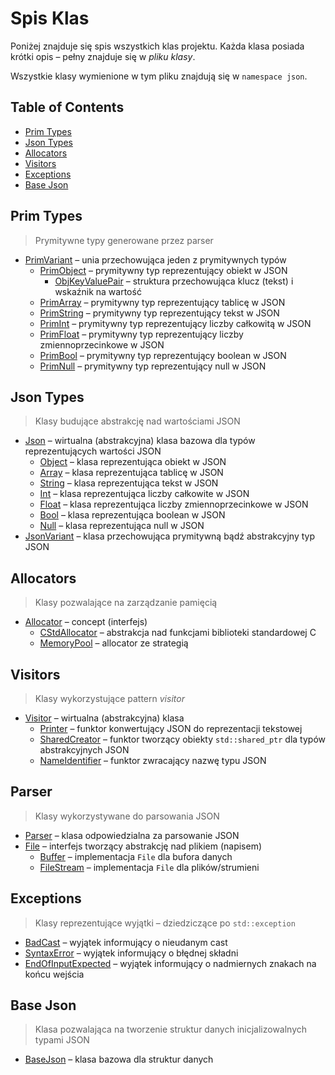 # Spis Klas

Poniżej znajduje się spis wszystkich klas projektu.
Każda klasa posiada krótki opis – pełny znajduje się w *pliku klasy*.

Wszystkie klasy wymienione w tym pliku znajdują się w `namespace json`.

## Table of Contents
- [Prim Types](#prim-types)
- [Json Types](#json-types)
- [Allocators](#allocators)
- [Visitors](#visitors)
- [Exceptions](#exceptions)
- [Base Json](#base-json)

## Prim Types

> Prymitywne typy generowane przez parser

- [PrimVariant](./PrimTypes/PrimVariant.md) – unia przechowująca jeden z prymitywnych typów
	- [PrimObject](./PrimTypes/PrimObject.md) – prymitywny typ reprezentujący obiekt w JSON
		- [ObjKeyValuePair](./PrimTypes/ObjKeyValuePair.md) – struktura przechowująca klucz (tekst) i wskaźnik na wartość
	- [PrimArray](./PrimTypes/PrimArray.md) – prymitywny typ reprezentujący tablicę w JSON
	- [PrimString](./PrimTypes/PrimString.md) – prymitywny typ reprezentujący tekst w JSON
	- [PrimInt](./PrimTypes/PrimInt) – prymitywny typ reprezentujący liczby całkowitą w JSON
	- [PrimFloat](./PrimTypes/PrimFloat.md) – prymitywny typ reprezentujący liczby zmiennoprzecinkowe w JSON
	- [PrimBool](./PrimTypes/PrimBool.md) – prymitywny typ reprezentujący boolean w JSON
	- [PrimNull](./PrimTypes/PrimNull.md) – prymitywny typ reprezentujący null w JSON

## Json Types

> Klasy budujące abstrakcję nad wartościami JSON

- [Json](./JsonTypes/Json.md) – wirtualna (abstrakcyjna) klasa bazowa dla typów reprezentujących wartości JSON
	- [Object](./JsonTypes/Object.md) – klasa reprezentująca obiekt w JSON
	- [Array](./JsonTypes/Array.md) – klasa reprezentująca tablicę w JSON
	- [String](./JsonTypes/String.md) – klasa reprezentująca tekst w JSON
	- [Int](./JsonTypes/Int.md) – klasa reprezentująca liczby całkowite w JSON
	- [Float](./JsonTypes/Float.md) – klasa reprezentująca liczby zmiennoprzecinkowe w JSON
	- [Bool](./JsonTypes/Bool) – klasa reprezentująca boolean w JSON
	- [Null](./JsonTypes/Null.md) – klasa reprezentująca null w JSON
- [JsonVariant](JsonVariant.md) – klasa przechowująca prymitywną bądź abstrakcyjny typ JSON

## Allocators

> Klasy pozwalające na zarządzanie pamięcią

- [Allocator](./Allocators/Allocator.md) – concept (interfejs)
	- [CStdAllocator](./Allocators/CStdAllocator.md) – abstrakcja nad funkcjami biblioteki standardowej C
	- [MemoryPool](./Allocators/MemoryPool.md) – allocator ze strategią

## Visitors

> Klasy wykorzystujące pattern *visitor*

- [Visitor](./Visitors/Visitor.md) – wirtualna (abstrakcyjna) klasa
	- [Printer](./Visitors/Printer.md) – funktor konwertujący JSON do reprezentacji tekstowej
	- [SharedCreator](./Visitors/SharedCreator.md) – funktor tworzący obiekty `std::shared_ptr` dla typów abstrakcyjnych JSON
	- [NameIdentifier](./Visitors/NameIdentifier.md) – funktor zwracający nazwę typu JSON

## Parser

>  Klasy wykorzystywane do parsowania JSON

- [Parser](./Parser/Parser.md) – klasa odpowiedzialna za parsowanie JSON
- [File](./Parser/File.md) – interfejs tworzący abstrakcję nad plikiem (napisem)
	- [Buffer](./Parser/Buffer.md) – implementacja `File` dla bufora danych
	- [FileStream](./Parser/FileStream.md) – implementacja `File` dla plików/strumieni

## Exceptions

> Klasy reprezentujące wyjątki – dziedziczące po `std::exception`

- [BadCast](./Exceptions/BadCast.md) – wyjątek informujący o nieudanym cast
- [SyntaxError](./Exceptions/SyntaxError.md) – wyjątek informujący o błędnej składni
- [EndOfInputExpected](./Exceptions/EndOfInputExpected) – wyjątek informujący o nadmiernych znakach na końcu wejścia

## Base Json

> Klasa pozwalająca na tworzenie struktur danych inicjalizowalnych typami JSON

- [BaseJson](./BaseJson/BaseJson.md) – klasa bazowa dla struktur danych
